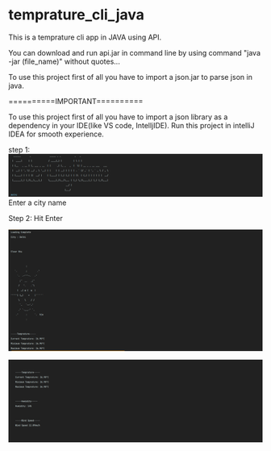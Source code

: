 # temprature_cli_java
This is a temprature cli app in JAVA using API.

You can download and run api.jar in command line by using command "java -jar (file_name)" without quotes...

To use this project first of all you have to import a json.jar to parse json in java.

==========IMPORTANT==========

To use this project first of all you have to import a json library as a dependency in your IDE(like VS code, IntelljIDE).
Run this project in intelliJ IDEA for smooth experience.

step 1:
![](image/1.png)
Enter a city name

Step 2: 
Hit Enter

![](image/2.png)

![](image/3.png)

